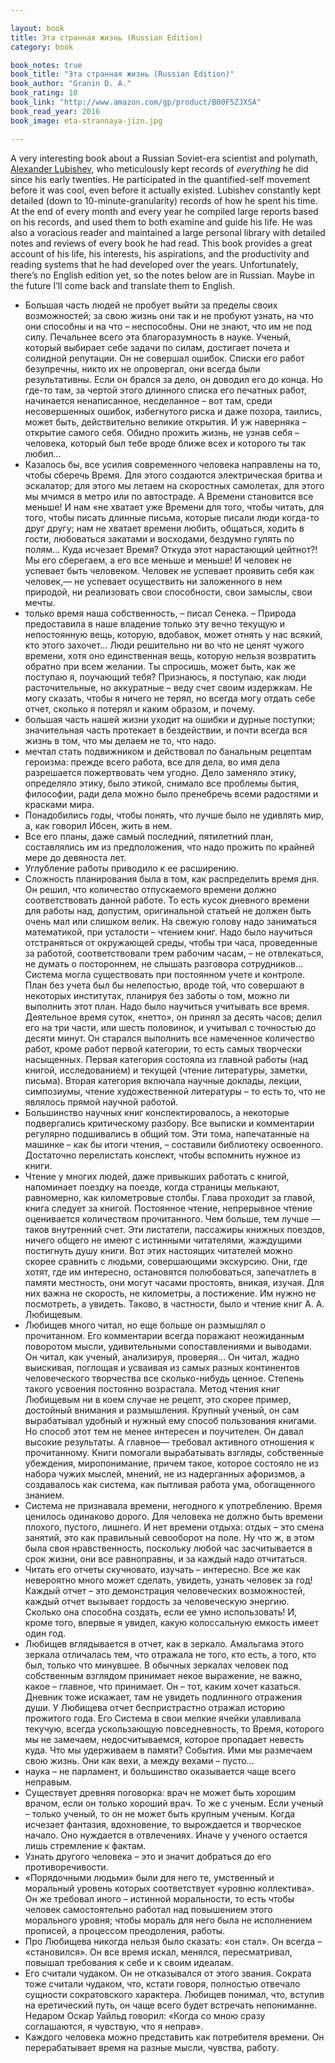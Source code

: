 ```yaml
---

layout: book
title: Эта странная жизнь (Russian Edition)
category: book

book_notes: true
book_title: "Эта странная жизнь (Russian Edition)"
book_author: "Granin D. A."
book_rating: 10
book_link: "http://www.amazon.com/gp/product/B00F5ZJXSA"
book_read_year: 2016
book_image: eta-strannaya-jizn.jpg

---
```


A very interesting book about a Russian Soviet-era scientist and polymath, [Alexander Lubishev](https://ru.wikipedia.org/wiki/%D0%9B%D1%8E%D0%B1%D0%B8%D1%89%D0%B5%D0%B2,_%D0%90%D0%BB%D0%B5%D0%BA%D1%81%D0%B0%D0%BD%D0%B4%D1%80_%D0%90%D0%BB%D0%B5%D0%BA%D1%81%D0%B0%D0%BD%D0%B4%D1%80%D0%BE%D0%B2%D0%B8%D1%87), who meticulously kept records of _everything_ he did since his early twenties. He participated in the quantified-self movement before it was cool, even before it actually existed. Lubishev constantly kept detailed (down to 10-minute-granularity) records of how he spent his time. At the end of every month and every year he compiled large reports based on his records, and used them to both examine and guide his life. He was also a voracious reader and maintained a large personal library with detailed notes and reviews of every book he had read. This book provides a great account of his life, his interests, his aspirations, and the productivity and reading systems that he had developed over the years. Unfortunately, there’s no English edition yet, so the notes below are in Russian. Maybe in the future I’ll come back and translate them to English.

- Большая часть людей не пробует выйти за пределы своих возможностей; за свою жизнь они так и не пробуют узнать, на что они способны и на что – неспособны. Они не знают, что им не под силу. Печальнее всего эта благоразумность в науке. Ученый, который выбирает себе задачи по силам, достигает почета и солидной репутации. Он не совершал ошибок. Списки его работ безупречны, никто их не опровергал, они всегда были результативны. Если он брался за дело, он доводил его до конца. Но где-то там, за чертой этого длинного списка его печатных работ, начинается ненаписанное, несделанное – вот там, среди несовершенных ошибок, избегнутого риска и даже позора, таились, может быть, действительно великие открытия. И уж наверняка – открытие самого себя. Обидно прожить жизнь, не узнав себя – человека, который был тебе вроде ближе всех и которого ты так любил...
- Казалось бы, все усилия современного человека направлены на то, чтобы сберечь Время. Для этого создаются электрическая бритва и эскалатор; для этого мы летаем на скоростных самолетах, для этого мы мчимся в метро или по автостраде. А Времени становится все меньше! И нам «не хватает уже Времени для того, чтобы читать, для того, чтобы писать длинные письма, которые писали люди когда-то друг другу; нам не хватает времени любить, общаться, ходить в гости, любоваться закатами и восходами, бездумно гулять по полям... Куда исчезает Время? Откуда этот нарастающий цейтнот?! Мы его сберегаем, а его все меньше и меньше! И человек не успевает быть человеком. Человек не успевает проявить себя как человек,— не успевает осуществить ни заложенного в нем природой, ни реализовать свои способности, свои замыслы, свои мечты.
- только время наша собственность, – писал Сенека. – Природа предоставила в наше владение только эту вечно текущую и непостоянную вещь, которую, вдобавок, может отнять у нас всякий, кто этого захочет... Люди решительно ни во что не ценят чужого времени, хотя оно единственная вещь, которую нельзя возвратить обратно при всем желании. Ты спросишь, может быть, как же поступаю я, поучающий тебя? Признаюсь, я поступаю, как люди расточительные, но аккуратные – веду счет своим издержкам. Не могу сказать, чтобы я ничего не терял, но всегда могу отдать себе отчет, сколько я потерял и каким образом, и почему.
- большая часть нашей жизни уходит на ошибки и дурные поступки; значительная часть протекает в бездействии, и почти всегда вся жизнь в том, что мы делаем не то, что надо.
- мечтал стать подвижником и действовал по банальным рецептам героизма: прежде всего работа, все для дела, во имя дела разрешается пожертвовать чем угодно. Дело заменяло этику, определяло этику, было этикой, снимало все проблемы бытия, философии, ради дела можно было пренебречь всеми радостями и красками мира.
- Понадобились годы, чтобы понять, что лучше было не удивлять мир, а, как говорил Ибсен, жить в нем.
- Все его планы, даже самый последний, пятилетний план, составлялись им из предположения, что надо прожить по крайней мере до девяноста лет.
- Углубление работы приводило к ее расширению.
- Сложность планирования была в том, как распределить время дня. Он решил, что количество отпускаемого времени должно соответствовать данной работе. То есть кусок дневного времени для работы над, допустим, оригинальной статьей не должен быть очень мал или слишком велик. На свежую голову надо заниматься математикой, при усталости – чтением книг. Надо было научиться отстраняться от окружающей среды, чтобы три часа, проведенные за работой, соответствовали трем рабочим часам, – не отвлекаться, не думать о постороннем, не слышать разговора сотрудников... Система могла существовать при постоянном учете и контроле. План без учета был бы нелепостью, вроде той, что совершают в некоторых институтах, планируя без заботы о том, можно ли выполнить этот план. Надо было научиться учитывать все время. Деятельное время суток, «нетто», он принял за десять часов; делил его на три части, или шесть половинок, и учитывал с точностью до десяти минут. Он старался выполнить все намеченное количество работ, кроме работ первой категории, то есть самых творчески насыщенных. Первая категория состояла из главной работы (над книгой, исследованием) и текущей (чтение литературы, заметки, письма). Вторая категория включала научные доклады, лекции, симпозиумы, чтение художественной литературы – то есть то, что не являлось прямой научной работой.
- Большинство научных книг конспектировалось, а некоторые подвергались критическому разбору. Все выписки и комментарии регулярно подшивались в общий том. Эти тома, напечатанные на машинке – как бы итоги чтения, – составили библиотеку освоенного. Достаточно перелистать конспект, чтобы вспомнить нужное из книги.
- Чтение у многих людей, даже привыкших работать с книгой, напоминает поездку на поезде, когда страницы мелькают, равномерно, как километровые столбы. Глава проходит за главой, книга следует за книгой. Постоянное чтение, непрерывное чтение оценивается количеством прочитанного. Чем больше, тем лучше — таков внутренний счет. Эти листатели, пассажиры книжных поездов, ничего общего не имеют с истинными читателями, жаждущими постигнуть душу книги. Вот этих настоящих читателей можно скорее сравнить с людьми, совершающими экскурсию. Они, где хотят, где им интересно, остановятся полюбоваться, запечатлеть в памяти местность, они могут часами простоять, вникая, изучая. Для них важна не скорость, не километры, а постижение. Им нужно не посмотреть, а увидеть. Таково, в частности, было и чтение книг А. А. Любищевым.
- Любищев много читал, но еще больше он размышлял о прочитанном. Его комментарии всегда поражают неожиданным поворотом мысли, удивительными сопоставлениями и выводами. Он читал, как ученый, анализируя, проверяя... Он читал, жадно выискивая, поглощая и усваивая из самых разных континентов человеческого творчества все сколько-нибудь ценное. Степень такого усвоения постоянно возрастала. Метод чтения книг Любищевым ни в коем случае не рецепт, это скорее пример, достойный внимания и размышления. Крупный ученый, он сам вырабатывал удобный и нужный ему способ пользования книгами. Но способ этот тем не менее интересен и поучителен. Он давал высокие результаты. А главное— требовал активного отношения к прочитанному. Книги помогали вырабатывать взгляды, собственные убеждения, миропонимание, причем такое, которое состояло не из набора чужих мыслей, мнений, не из надерганных афоризмов, а создавалось как система, как пытливая работа ума, обогащенного знанием.
- Система не признавала времени, негодного к употреблению. Время ценилось одинаково дорого. Для человека не должно быть времени плохого, пустого, лишнего. И нет времени отдыха: отдых – это смена занятий, это как правильный севооборот на поле. Ну что ж, в этом была своя нравственность, поскольку любой час засчитывается в срок жизни, они все равноправны, и за каждый надо отчитаться.
- Читать его отчеты скучновато, изучать – интересно. Все же как невероятно много может сделать, увидеть, узнать человек за год! Каждый отчет – это демонстрация человеческих возможностей, каждый отчет вызывает гордость за человеческую энергию. Сколько она способна создать, если ее умно использовать! И, кроме того, впервые я увидел, какую колоссальную емкость имеет один год.
- Любищев вглядывается в отчет, как в зеркало. Амальгама этого зеркала отличалась тем, что отражала не того, кто есть, а того, кто был, только что минувшее. В обычных зеркалах человек под собственным взглядом принимает некое выражение, не важно, какое – главное, что принимает. Он – тот, каким хочет казаться. Дневник тоже искажает, там не увидеть подлинного отражения души. У Любищева отчет беспристрастно отражал историю прожитого года. Его Система в свои мелкие ячейки улавливала текучую, всегда ускользающую повседневность, то Время, которого мы не замечаем, недосчитываемся, которое пропадает невесть куда. Что мы удерживаем в памяти? События. Ими мы размечаем свою жизнь. Они как вехи, а между вехами – пусто... 
- наука – не парламент, и большинство оказывается чаще всего неправым.
- Существует древняя поговорка: врач не может быть хорошим врачом, если он только хороший врач. То же с ученым. Если ученый – только ученый, то он не может быть крупным ученым. Когда исчезает фантазия, вдохновение, то вырождается и творческое начало. Оно нуждается в отвлечениях. Иначе у ученого остается лишь стремление к фактам.
- Узнать другого человека – это и значит добраться до его противоречивости.
- «Порядочными людьми» были для него те, умственный и моральный уровень которых соответствует «уровню коллектива». Он же требовал иного – истинной моральности, то есть чтобы человек самостоятельно работал над повышением этого морального уровня; чтобы мораль для него была не исполнением прописей, а процессом преодоления, работы.
- Про Любищева никогда нельзя было сказать: «он стал». Он всегда – «становился». Он все время искал, менялся, пересматривал, повышал требования к себе и к своим идеалам.
- Его считали чудаком. Он не отказывался от этого звания. Сократа тоже считали чудаком, что, кстати говоря, полностью отвечало сущности сократовского характера. Любищев понимал, что, вступив на еретический путь, он чаще всего будет встречать непониманне. Недаром Оскар Уайльд говорил: «Когда со мною сразу соглашаются, я чувствую, что я неправ».
- Каждого человека можно представить как потребителя времени. Он перерабатывает время на разные мысли, чувства, работу. 


















